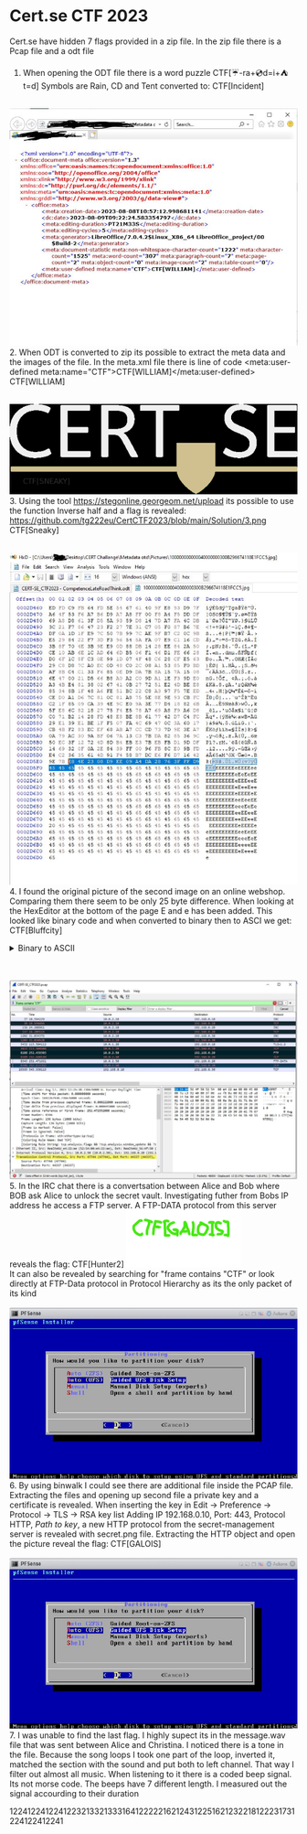 # Cert.se CTF 2023

Cert.se have hidden 7 flags provided in a zip file. In the zip file there is a Pcap file and a odt file

1. When opening the ODT file there is a word puzzle CTF[☔-ra+💿d=i+⛺t=d]
Symbols are Rain, CD and Tent converted to: 
CTF[Incident] <br><br>

![alt text](https://github.com/tg222eu/CertCTF2023/blob/main/Solution/2.JPG)<br>
2. When ODT is converted to zip its possible to extract the meta data and the images of the file. In the meta.xml file there is line of code <meta:user-defined meta:name="CTF">CTF[WILLIAM]</meta:user-defined>
CTF[WILLIAM]<br><br>

![alt text](https://github.com/tg222eu/CertCTF2023/blob/main/Solution/3.png)<br>
3. Using the tool https://stegonline.georgeom.net/upload its possible to use the function Inverse half and a flag is revealed:
https://github.com/tg222eu/CertCTF2023/blob/main/Solution/3.png
CTF[Sneaky]<br><br>

![alt text](https://github.com/tg222eu/CertCTF2023/blob/main/Solution/5.JPG)<br>
4. I found the original picture of the second image on an online webshop. Comparing them there seem to be only 25 byte difference. When looking at the HexEditor at the bottom of the page E and e has been added. This looked like binary code and when converted to binary then to ASCI we get:
CTF[Bluffcity]

<details>
  <summary>Binary to ASCII</summary> <br>
  00000001 -> 1<br>
00000000 -> 0<br>
01000011 -> 67 ('C' in ASCII)<br>
00000000 -> 0<br>
01010100 -> 84 ('T' in ASCII)<br>
00000000 -> 0<br>
01000110 -> 70 ('F' in ASCII)<br>
00000000 -> 0<br>
01011011 -> 91 ('[' in ASCII)<br>
00000000 -> 0<br>
01000010 -> 66 ('B' in ASCII)<br>
00000000 -> 0<br>
01101100 -> 108 ('l' in ASCII)<br>
00000000 -> 0<br>
01110101 -> 117 ('u' in ASCII)<br>
00000000 -> 0<br>
01100110 -> 102 ('f' in ASCII)<br>
00000000 -> 0<br>
01100110 -> 102 ('f' in ASCII)<br>
00000000 -> 0<br>
01000011 -> 67 ('C' in ASCII)<br>
00000000 -> 0<br>
01101001 -> 105 ('i' in ASCII)<br>
00000000 -> 0<br>
01110100 -> 116 ('t' in ASCII)<br>
00000000 -> 0<br>
01111001 -> 121 ('y' in ASCII)<br>
00000000 -> 0<br>
01011101 -> 93 (']' in ASCII)
</details>

<br><br>
![alt text](https://github.com/tg222eu/CertCTF2023/blob/main/Solution/1.JPG)<br>
5. In the IRC chat there is a convertsation between Alice and Bob where BOB ask Alice to unlock the secret vault. Investigating futher from Bobs IP address he access a FTP server. A FTP-DATA protocol from this server reveals the flag:
CTF[Hunter2]
![alt text](https://github.com/tg222eu/CertCTF2023/blob/main/Solution/secret.png)<br>
It can also be revealed by searching for "frame contains "CTF" or look directly at FTP-Data protocol in Protocol Hierarchy as its the only packet of its kind
<br><br>
![alt text](https://github.com/tg222eu/PFsenseInstallation/blob/main/UFS.JPG)<br>
6. By using binwalk I could see there are additional file inside the PCAP file. Extracting the files and opening up second file a private key and a certificate is revealed. When inserting the key in Edit -> Preference -> Protocol -> TLS -> RSA key list
Adding IP 192.168.0.10, Port: 443, Protocol HTTP, *Path to key*, a new HTTP protocol from the secret-management server is revealed with secret.png file. Extracting the HTTP object and open the picture reveal the flag:
CTF[GALOIS]
<br><br>
![alt text](https://github.com/tg222eu/PFsenseInstallation/blob/main/UFS.JPG)<br>
7. I was unable to find the last flag. I highly supect its in the message.wav file that was sent between Alice and Christina. I noticed there is a tone in the file. Because the song loops I took one part of the loop, inverted it, matched the section with the sound and put both to left channel. That way I filter out almost all music. When listening to it there is a coded beep signal. Its not morse code. The beeps have 7 different length. I measured out the signal accourding to their duration

1224122412241223213321333164122222162124312251621232218122231731224122412241
